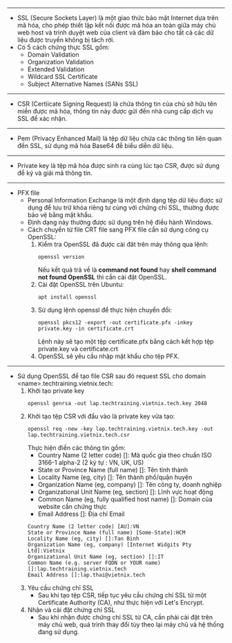 ***
  - SSL (Secure Sockets Layer) là một giao thức bảo mật Internet dựa trên mã hóa, cho phép thiết lập kết nối được mã hóa an toàn giữa máy chủ web host và trình duyệt web của client và đảm bảo cho tất cả các dữ liệu được truyền không bị tách rời.
  - Có 5 cách chứng thực SSL gồm:
    - Domain Validation 
    - Organization Validation 
    - Extended Validation
    - Wildcard SSL Certificate
    - Subject Alternative Names (SANs SSL)
***
  -  CSR (Certìicate Signing Request) là chứa thông tin của chủ sở hữu tên miền được mã hóa, thông tin này được gửi đến nhà cung cấp dịch vụ SSL để xác nhận.
***
  -  Pem (Privacy Enhanced Mail) là tệp dữ liệu chứa các thông tin liên quan đến SSL, sử dụng mã hóa Base64 đễ biểu diễn dữ liệu.
***
  -  Private key là tệp mã hóa được sinh ra cùng lúc tạo CSR, được sử dụng để ký và giải mã thông tin.
***
  -  PFX file 
     -  Personal Information Exchange là một định dạng tệp dữ liệu được sử dụng để lưu trữ khóa riêng tư cùng với chứng chỉ SSL, thường được bảo vệ bằng mật khẩu.
     -  Định dạng này thường được sử dụng trên hệ điều hành Windows. 
     -  Cách chuyển từ file CRT file sang PFX file cần sử dụng công cụ OpenSSL:
        1. Kiểm tra OpenSSL đã được cài đăt trên máy thông qua lệnh:
           ~~~
           openssl version
           ~~~
           Nếu kết quả trả về là **command not found** hay **shell command not found OpenSSL** thì cần cài đặt OpenSSL.
        2. Cài đặt OpenSSL trên Ubuntu: 
           ~~~
           apt install openssl
           ~~~
        3. Sử dụng lệnh openssl để thực hiện chuyển đổi:
            ~~~
            openssl pkcs12 -export -out certificate.pfx -inkey private.key -in certificate.crt
            ~~~
            Lệnh này sẽ tạo một tệp certificate.pfx bằng cách kết hợp tệp private.key và certificate.crt
        4. OpenSSL sẽ yêu cầu nhập mật khẩu cho tệp PFX.
***
   - Sử dụng OpenSSL để tạo file CSR sau đó request SSL cho domain \<name>.techtraining.vietnix.tech:
       1. Khởi tạo private key
          ~~~
          openssl genrsa -out lap.techtraining.vietnix.tech.key 2048
          ~~~ 
       2. Khởi tạo tệp CSR với đầu vào là private key vừa tạo:
            ~~~
            openssl req -new -key lap.techtraining.vietnix.tech.key -out lap.techtraining.vietnix.tech.csr
            ~~~
            Thực hiện điền các thông tin gồm:
            - Country Name (2 letter code) []: Mã quốc gia theo chuẩn ISO 3166-1 alpha-2 (2 ký tự : VN, UK, US)
            - State or Province Name (full name) []: Tên tỉnh thành
            - Locality Name (eg, city) []: Tên thành phố/quận huyện
            - Organization Name (eg, company) []: Tên công ty, doanh nghiệp
            - Organizational Unit Name (eg, section) []: Lĩnh vực hoạt động
            - Common Name (eg, fully qualified host name) []: Domain của website cần chứng thực 
            - Email Address []: Địa chỉ Email
            ~~~
            Country Name (2 letter code) [AU]:VN
            State or Province Name (full name) [Some-State]:HCM
            Locality Name (eg, city) []:Tan Binh
            Organization Name (eg, company) [Internet Widgits Pty Ltd]:Vietnix
            Organizational Unit Name (eg, section) []:IT
            Common Name (e.g. server FQDN or YOUR name) []:lap.techtraining.vietnix.tech
            Email Address []:lap.thai@vietnix.tech
            ~~~
       3. Yêu cầu chứng chỉ SSL
            - Sau khi tạo tệp CSR, tiếp tục yêu cầu chứng chỉ SSL từ một Certificate Authority (CA), như thực hiện với Let's Encrypt.
       4. Nhận và cài đặt chứng chỉ SSL
            - Sau khi nhận được chứng chỉ SSL từ CA, cần phải cài đặt trên máy chủ web, quá trình thay đổi tùy theo lại máy chủ và hệ thống đang sử dụng.